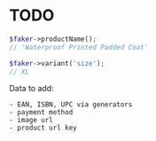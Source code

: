 # TODO

```php
$faker->productName();
// 'Waterproof Printed Padded Coat'

$faker->variant('size');
// XL

```

Data to add:
```text
- EAN, ISBN, UPC via generators
- payment method
- image url
- product url key
```